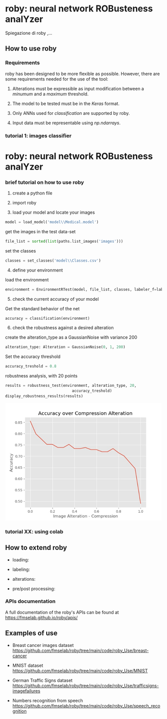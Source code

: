 # roby: neural network ROBusteness analYzer

Spiegazione di roby ,...

## How to use roby

### Requirements

roby has been designed to be more flexible as possible. However, there are some requirements needed for the use of the tool:

1. Alterations must be expressible as input modification between a _minumum_ and a _maximum_ threshold.

2. The model to be tested must be in the _Keras_ format.

3. Only ANNs used for _classification_ are supported by roby.

4. Input data must be representable using _np.ndarrays_.


### tutorial 1: images classifier

# roby: neural network ROBusteness analYzer

### brief tutorial on how to use roby

1. create a python file

2. import roby

3. load your model and locate your images

```python
model = load_model('model\\Medical.model')
```
get the images in the test data-set
```python
file_list = sorted(list(paths.list_images('images')))
```
set the classes
```python
classes = set_classes('model\\Classes.csv')
```

4. define your environment

load the environment
```python
environment = EnvironmentRTest(model, file_list, classes, labeler_f=labeler)
```


5. check the current accuracy of your model

Get the standard behavior of the net
```python
accuracy = classification(environment)
```


6. check the robustness against a desired alteration

create the alteration_type as a GaussianNoise with variance 200
```python
alteration_type: Alteration = GaussianNoise(0, 1, 200)
```

Set the accuracy threshold
```python
accuracy_treshold = 0.8
```

robustness analysis, with 20 points
```python
results = robustness_test(environment, alteration_type, 20,
                              accuracy_treshold)
display_robustness_results(results)
```

![alt text](images/robustenss.jpg "")


### tutorial XX: using colab



## How to extend roby

* loading:

* labeling:

* alterations:

* pre/post processing:

### APIs documentation

A full documentation of the roby's APIs can be found at
<https://fmselab.github.io/roby/apis/>

## Examples of use

* Breast cancer images dataset
  <https://github.com/fmselab/roby/tree/main/code/roby_Use/breast-cancer>

* MNIST dataset
  <https://github.com/fmselab/roby/tree/main/code/roby_Use/MNIST>

* German Traffic Signs dataset
  <https://github.com/fmselab/roby/tree/main/code/roby_Use/trafficsigns-imagefailures>

* Numbers recognition from speech
  <https://github.com/fmselab/roby/tree/main/code/roby_Use/speech_recognition>
